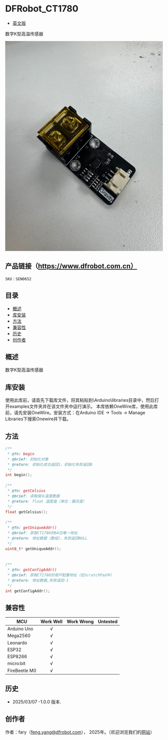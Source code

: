 DFRobot_CT1780
===========================

- [英文版](./README.md)

数字K型高温传感器

![产品效果图片](./resources/images/DFRobot_CT1780.png)


## 产品链接（https://www.dfrobot.com.cn）

    SKU：SEN0652

## 目录

  * [概述](#概述)
  * [库安装](#库安装)
  * [方法](#方法)
  * [兼容性](#兼容性)
  * [历史](#历史)
  * [创作者](#创作者)

## 概述

数字K型高温传感器

## 库安装

使用此库前，请首先下载库文件，将其粘贴到\Arduino\libraries目录中，然后打开examples文件夹并在该文件夹中运行演示。
本库依赖OneWire库，使用此库前，请先安装OneWire。安装方式：在Arduino IDE → Tools → Manage Libraries下搜索Onewire并下载。

## 方法

```C++
/**
 * @fn: begin
 * @brief: 初始化对象
 * @return: 初始化成功返回1，初始化失败返回0
 */
int begin();

/**
 * @fn: getCelsius
 * @brief: 读取探头温度数据
 * @return: float 温度值（单位：摄⽒度）
 */
float getCelsius();

/**
 * @fn: getUniqueAddr()
 * @brief: 获取CT1780的64位唯⼀地址
 * @return: 地址数据（数组），失败返回NULL
 */
uint8_t* getUniqueAddr();


/**
 * @fn: getConfigAddr()
 * @brief: 获取CT1780的⽤⼾配置地址（在ScratchPad中）
 * @return: 地址数据,失败返回-1
 */
int getConfigAddr();
```
## 兼容性
MCU                | Work Well    | Work Wrong   |   Untested   |
------------------ | :----------: | :----------: | :----------: | 
Arduino Uno        |      √       |              |              |
Mega2560           |      √       |              |              |
Leonardo           |      √       |              |              |
ESP32              |      √       |              |              |
ESP8266            |      √       |              |              |
micro:bit          |      √       |              |              |
FireBeetle M0      |      √       |              |              |

## 历史

- 2025/03/07 -1.0.0 版本.

## 创作者

作者：fary（feng.yang@dfrobot.com）， 2025年。（欢迎浏览我们的[网站](https://www.dfrobot.com/)）






